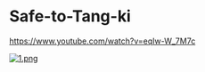 # Safe-to-Tang-ki

https://www.youtube.com/watch?v=eqIw-W_7M7c

[![1.png](https://i.postimg.cc/xdq2Dtz8/1.png)](https://postimg.cc/t10fFdDG)
